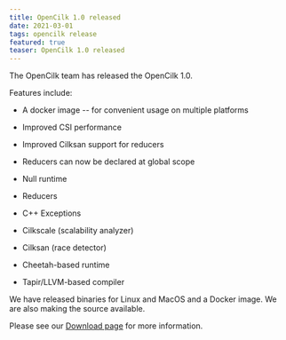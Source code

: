 ```yaml
---
title: OpenCilk 1.0 released
date: 2021-03-01
tags: opencilk release
featured: true
teaser: OpenCilk 1.0 released
---
```

The OpenCilk team has released the OpenCilk 1.0.

Features include:

- A docker image -- for convenient usage on multiple platforms

- Improved CSI performance

- Improved Cilksan support for reducers

- Reducers can now be declared at global scope

- Null runtime

- Reducers

- C++ Exceptions

- Cilkscale (scalability analyzer)

- Cilksan (race detector)

- Cheetah-based runtime

- Tapir/LLVM-based compiler

We have released binaries for Linux and MacOS and a Docker image.  We are also making the source available.

Please see our [Download page](download) for more information.

